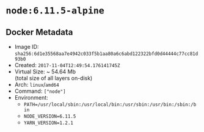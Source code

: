 # `node:6.11.5-alpine`

## Docker Metadata

- Image ID: `sha256:6d1e35568aa7e4942c033f5b1aa80a6c6abd122322bfd0d44444c77cc81d93b0`
- Created: `2017-11-04T12:49:54.176141745Z`
- Virtual Size: ~ 54.64 Mb  
  (total size of all layers on-disk)
- Arch: `linux`/`amd64`
- Command: `["node"]`
- Environment:
  - `PATH=/usr/local/sbin:/usr/local/bin:/usr/sbin:/usr/bin:/sbin:/bin`
  - `NODE_VERSION=6.11.5`
  - `YARN_VERSION=1.2.1`
